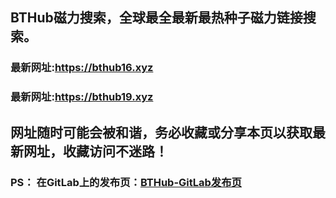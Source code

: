 ## **BTHub磁力搜索，全球最全最新最热种子磁力链接搜索。**
### 最新网址:<a href="https://bthub16.xyz" target="_blank">https://bthub16.xyz</a>
### 最新网址:<a href="https://bthub19.xyz" target="_blank">https://bthub19.xyz</a>
## 网址随时可能会被和谐，务必收藏或分享本页以获取最新网址，收藏访问不迷路！

### PS： 在GitLab上的发布页：[**BTHub-GitLab发布页**](https://gitlab.com/fwonggh/Bthub/-/blob/master/README.md)
     


